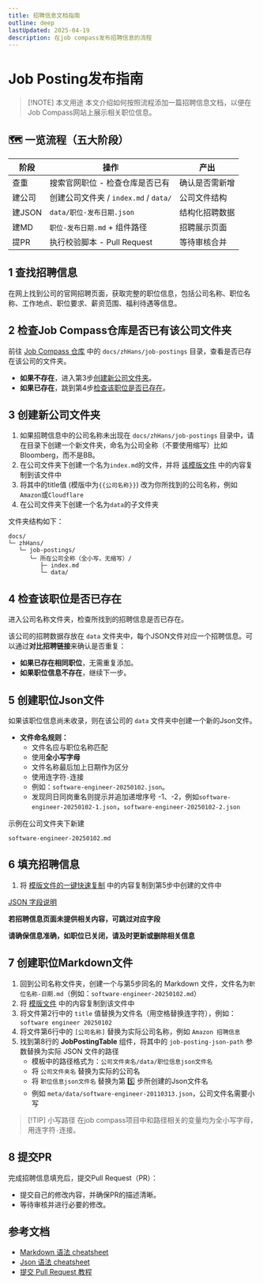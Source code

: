```yaml
---
title: 招聘信息文档指南
outline: deep
lastUpdated: 2025-04-19
description: 在job compass发布招聘信息的流程
---
```


# Job Posting发布指南

> [!NOTE] 本文用途
> 本文介绍如何按照流程添加一篇招聘信息文档，以便在Job Compass网站上展示相关职位信息。

## 🗺️ 一览流程（五大阶段）

| 阶段    | 操作                             | 产出      |
|-------|--------------------------------|---------|
| 查重    | 搜索官网职位 - 检查仓库是否已有              | 确认是否需新增 |
| 建公司   | 创建公司文件夹 / `index.md` / `data/` | 公司文件结构  |
| 建JSON | `data/职位‑发布日期.json`            | 结构化招聘数据 |
| 建MD   | `职位‑发布日期.md` + 组件路径            | 招聘展示页面  |
| 提PR   | 执行校验脚本 - Pull Request          | 等待审核合并  |


## 1 查找招聘信息

在网上找到公司的官网招聘页面，获取完整的职位信息，包括公司名称、职位名称、工作地点、职位要求、薪资范围、福利待遇等信息。

## 2 检查Job Compass仓库是否已有该公司文件夹

前往 [Job Compass 仓库](https://github.com/atomeocean/job-compass) 中的 `docs/zhHans/job-postings` 目录，查看是否已存在该公司的文件夹。

- **如果不存在**，进入第3步[创建新公司文件夹](#3-创建新公司文件夹)。
- **如果已存在**，跳到第4步[检查该职位是否已存在](#4-检查该职位是否已存在)。

## 3 创建新公司文件夹

1. 如果招聘信息中的公司名称未出现在 `docs/zhHans/job-postings` 目录中，请在目录下创建一个新文件夹，命名为公司全称（不要使用缩写）比如Bloomberg，而不是BB。
2. 在公司文件夹下创建一个名为`index.md`的文件，并将 [该模版文件](/job-postings/job-postings-utils/index.md) 中的内容复制到该文件中
3. 将其中的title值 (模版中为`{{公司名称}}`) 改为你所找到的公司名称，例如`Amazon`或`Cloudflare`
4. 在公司文件夹下创建一个名为`data`的子文件夹

文件夹结构如下：
```text
docs/
└─ zhHans/
   └─ job-postings/
      └─ 所在公司全称（全小写，无缩写）/
         ├─ index.md
         └─ data/
```

## 4 检查该职位是否已存在

进入公司名称文件夹，检查所找到的招聘信息是否已存在。

该公司的招聘数据存放在 `data` 文件夹中，每个JSON文件对应一个招聘信息。可以通过**对比招聘链接**来确认是否重复：

- **如果已存在相同职位**，无需重复添加。
- **如果职位信息不存在**，继续下一步。

## 5 创建职位Json文件

如果该职位信息尚未收录，则在该公司的 `data` 文件夹中创建一个新的Json文件。

- **文件命名规则：**
    - 文件名应与职位名称匹配
    - 使用**全小写字母**
    - 文件名称最后加上日期作为区分
    - 使用连字符`-`连接
    - 例如：`software-engineer-20250102.json`。
    - 发现同日同岗重名则提示并追加递增序号 -1、-2，例如`software-engineer-20250102-1.json`，`software-engineer-20250102-2.json`

示例在公司文件夹下新建
```text
software-engineer-20250102.md
```

## 6 填充招聘信息

1. 将 [模版文件的一键快速复制](toturial-json-template.md#一键快速复制) 中的内容复制到第5步中创建的文件中
   
[JSON 字段说明](toturial-json-template.md#字段解释)


**若招聘信息页面未提供相关内容，可跳过对应字段**

**请确保信息准确，如职位已关闭，请及时更新或删除相关信息**

## 7 创建职位Markdown文件

1. 回到公司名称文件夹，创建一个与第5步同名的 Markdown 文件，文件名为`职位名称-日期.md`（例如：`software-engineer-20250102.md`）
2. 将 [模版文件](https://github.com/atomeocean/job-compass/blob/main/docs/zhHans/job-postings/job-postings-utils/job-posting-template.md?plain=1) 中的内容复制到该文件中
3. 将文件第2行中的 `title` 值替换为文件名（用空格替换连字符），例如：`software engineer 20250102`
4. 将文件第6行中的 `[公司名称]` 替换为实际公司名称，例如 `Amazon 招聘信息`
5. 找到第8行的 **JobPostingTable** 组件，将其中的 `job-posting-json-path` 参数替换为实际 JSON 文件的路径
    - 模板中的路径格式为：`公司文件夹名/data/职位信息json文件名`
    - 将 `公司文件夹名` 替换为实际的公司名
    - 将 `职位信息json文件名` 替换为第 5️⃣ 步所创建的Json文件名
    - 例如 `meta/data/software-engineer-20110313.json`，公司文件名需要小写

> [!TIP] 小写路径
> 在job compass项目中和路径相关的变量均为全小写字母，用连字符`-`连接。

## 8 提交PR

完成招聘信息填充后，提交Pull Request（PR）：

- 提交自己的修改内容，并确保PR的描述清晰。
- 等待审核并进行必要的修改。

## 参考文档

- [Markdown 语法 cheatsheet](https://jobcompass.atomeocean.com/guide/markdown-cheatsheet.html)
- [Json 语法 cheatsheet](https://jobcompass.atomeocean.com/guide/json-cheatsheet.html)
- [提交 Pull Request 教程](https://www.youtube.com/watch?v=Jp7aMDVXvwM)